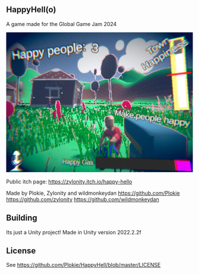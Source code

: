 ## HappyHell(o)
A game made for the Global Game Jam 2024

![Thumbnail of Happy Hello game](https://raw.githubusercontent.com/Plokie/HappyHell/master/thumb.png?token=GHSAT0AAAAAACIQKGAL5J7NHWKKFP3HHPSYZN7CKAQ)

Public itch page: https://zylonity.itch.io/happy-hello

Made by Plokie, Zylonity and wildmonkeydan
https://github.com/Plokie
https://github.com/zylonity
https://github.com/wildmonkeydan

## Building
Its just a Unity project! Made in Unity version 2022.2.2f

## License
See https://github.com/Plokie/HappyHell/blob/master/LICENSE
